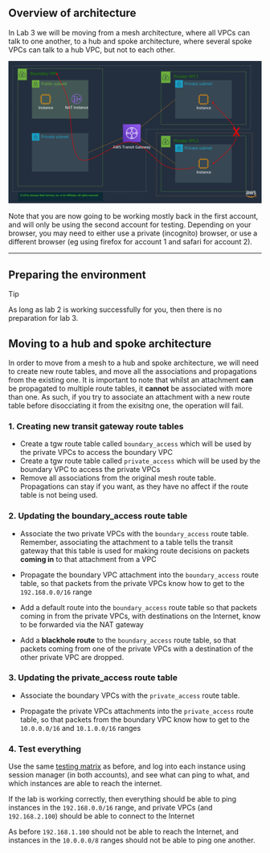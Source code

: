 ## Overview of architecture

In Lab 3 we will be moving from a mesh architecture, where all VPCs can talk to one another, to a hub and spoke architecture, where several spoke VPCs can talk to a hub VPC, but not to each other.

![Lab3 Architecture](img/lab3.png)

Note that you are now going to be working mostly back in the first account, and will only be using the second account for testing. Depending on your browser, you may need to either use a private (incognito) browser, or use a different browser (eg using firefox for account 1 and safari for account 2).

---

## Preparing the environment

> [!TIP]
> As long as lab 2 is working successfully for you, then there is no preparation for lab 3.

## Moving to a hub and spoke architecture

In order to move from a mesh to a hub and spoke architecture, we will need to create new route tables, and move all the associations and propagations from the existing one. It is important to note that whilst an attachment **can** be propagated to multiple route tables, it **cannot** be associated with more than one. As such, if you try to associate an attachment with a new route table before disocciating it from the exisitng one, the operation will fail.

### 1. Creating new transit gateway route tables

* Create a tgw route table called `boundary_access` which will be used by the private VPCs to access the boundary VPC
* Create a tgw route table called `private_access` which will be used by the boundary VPC to access the private VPCs
* Remove all associations from the original mesh route table. Propagations can stay if you want, as they have no affect if the route table is not being used.

### 2. Updating the boundary_access route table

* Associate the two private VPCs with the `boundary_access` route table. Remember, associating the attachment to a table tells the transit gateway that this table is used for making route decisions on packets **coming in** to that attachment from a VPC

* Propagate the boundary VPC attachment into the `boundary_access` route table, so that packets from the private VPCs know how to get to the `192.168.0.0/16` range

* Add a default route into the `boundary_access` route table so that packets coming in from the private VPCs, with destinations on the Internet, know to be forwarded via the NAT gateway

* Add a **blackhole route** to the `boundary_access` route table, so that packets coming from one of the private VPCs with a destination of the other private VPC are dropped.

### 3. Updating the private_access route table

* Associate the boundary VPCs with the `private_access` route table. 

* Propagate the private VPCs attachments into the `private_access` route table, so that packets from the boundary VPC know how to get to the `10.0.0.0/16` and `10.1.0.0/16` ranges

### 4. Test everything

Use the same [testing matrix](https://www.networking-workshop.com/#/testingmatrix) as before, and log into each instance using session manager (in both accounts), and see what can ping to what, and which instances are able to reach the internet.

If the lab is working correctly, then everything should be able to ping instances in the `192.168.0.0/16` range, and private VPCs (and `192.168.2.100`) should be able to connect to the Internet

As before `192.168.1.100` should not be able to reach the Internet, and instances in the `10.0.0.0/8` ranges should not be able to ping one another.

